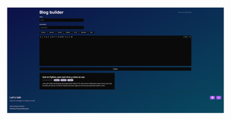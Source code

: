 

![Captura de Pantalla](https://github.com/bytesjotaeme/Blog_React_Next.js_Firebase/blob/main/preview01.PNG)
